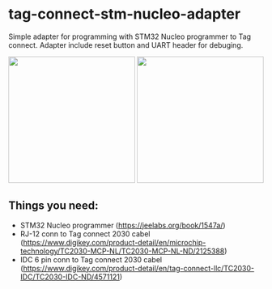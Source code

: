# tag-connect-stm-nucleo-adapter

Simple adapter for programming with STM32 Nucleo programmer to Tag connect.
Adapter include reset button and UART header for debuging.  

<img src="https://github.com/sakalaka8/tag-connect-stm-nucleo-adapter/blob/master/4_DOC/pcb_front.png" height="250">	<img src="https://github.com/sakalaka8/tag-connect-stm-nucleo-adapter/blob/master/4_DOC/pcb_back.png" height="250">

## Things you need:
 * STM32 Nucleo programmer (https://jeelabs.org/book/1547a/)
 * RJ-12 conn to Tag connect 2030 cabel (https://www.digikey.com/product-detail/en/microchip-technology/TC2030-MCP-NL/TC2030-MCP-NL-ND/2125388)
 * IDC 6 pin conn to Tag connect 2030 cabel (https://www.digikey.com/product-detail/en/tag-connect-llc/TC2030-IDC/TC2030-IDC-ND/4571121)